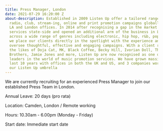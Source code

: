 ```yaml
---
title: Press Manager, London
date: 2021-07-29 16:20:00 Z
about-description: Established in 2009 Listen Up offer a tailored range of bespoke
  radio, club, stream-ing, online and print promotion campaigns globally through our
  LA and London offices. In 2014 after recognising a gap in the market we moved our
  services state-side and opened an additional arm of the business in LA. Working
  across a wide range of genres including electronic, hip hop, r&b, pop and alternative,
  we place our clients directly in the spotlight with the experience and knowhow to
  oversee thoughtful, effective and engaging campaigns. With a client roster boasting
  the likes of Doja Cat, MK, Black Coffee, Becky Hill, Ivorian Doll, The Martinez
  Brothers, Jamie Jones and more, Listen Up are now recognised as one of the market
  leaders in the world of music promotion services. We have grown massively over the
  last 10 years with offices in both the UK and US, and 3 companies working under
  our Listen Up umbrella
---
```


We are currently recruiting for an experienced Press Manager to join our established Press Team in London. 

Annual Leave: 20 days (pro rata)

Location: Camden, London / Remote working 

Hours: 10.30am - 6.00pm (Monday - Friday)

Start date: Immediate start date 